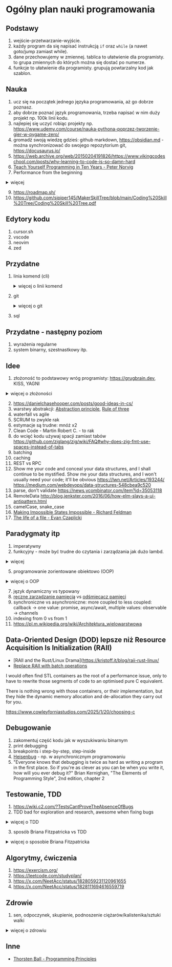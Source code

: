 # Ogólny plan nauki programowania

## Podstawy

1. wejście-przetwarzanie-wyjście.
2. każdy program da się napisać instrukcją `if` oraz `while` (a nawet goto/jump zamiast while).
3. dane przechowujemy w zmiennej. tablica to ułatwienie dla programisty. to grupa zmiennych do których można się dostać po numerze.
4. funkcje to ułatwienie dla programisty. grupują powtarzalny kod jak szablon.

## Nauka

1. ucz się na początek jednego języka programowania, aż go dobrze poznasz.
2. aby dobrze poznać język programowania, trzeba napisać w nim duży projekt np. 100k linii kodu.
3. najlepiej się uczyć robiąc projekty np. <https://www.udemy.com/course/nauka-pythona-poprzez-tworzenie-gier-w-pygame-zero/>
4. gromadź swoją wiedzę gdzieś: github markdown, <https://obsidian.md> - można synchronizować do swojego repozytorium git, <https://docusaurus.io/>
5. <https://web.archive.org/web/20150204191826/https://www.vikingcodeschool.com/posts/why-learning-to-code-is-so-damn-hard>
6. [Teach Yourself Programming in Ten Years - Peter Norvig](https://norvig.com/21-days.html)
7. Performance from the beginning

 <details><summary>więcej</summary>
  
contradictory to <https://wiki.c2.com/?MakeItWorkMakeItRightMakeItFast>

Ryan Fleury:

“Make it work, then make it fast” as a guiding principle has done an enormous amount of damage to software. It’s slightly easier to accept if the software in question actually works despite being slow. In practice, it’s used to justify mediocrity, and a lack of understanding and responsibility, and thus the software ends up barely working, or not working at all, *and* wasting a ton of user time.

It’s always a constraint solving problem. You place all screws first, then tighten them all. Performance is one such screw. If you never expose your solution to that constraint, your solution will never be performant. I refuse to accept the idea that you should always place that screw last.

<https://x.com/ryanjfleury/status/1904295630761251119>

- <https://www.rfleury.com/p/programmers-are-users-bad-performance>
- <https://www.computerenhance.com/p/performance-excuses-debunked>
    </details>

9. <https://roadmap.sh/>
10. <https://github.com/sjpiper145/MakerSkillTree/blob/main/Coding%20Skill%20Tree/Coding%20Skill%20Tree.pdf>

## Edytory kodu

1. cursor.sh
2. vscode
3. neovim
4. zed

## Przydatne

1. linia komend (cli)
    <details><summary>więcej o linii komend</summary>
    bash, env variables, ls, grep (ripgrep), find (sharkdp/fd), xargs i inne z coreutils
    </details>
2. git
    <details><summary>więcej o git</summary>
    - http://eagain.net/articles/git-for-computer-scientists/
    - https://web.archive.org/web/20230207122614/https://blog.jayway.com/2013/03/03/git-is-a-purely-functional-data-structure/
    - https://git-scm.com/book/en/v2/Git-Internals-Git-Objects
    </details>

3. sql

## Przydatne - następny poziom

1. wyrażenia regularne
2. system binarny, szestnastkowy itp.

## Idee

1. złożoność to podstawowy wróg programisty: <https://grugbrain.dev>, KISS, YAGNI

<details><summary>więcej o złożoności</summary>

There is a difference between the inherent complexity of the problem you're trying to solve, and the artificial complexity you created by the way you wrote the code.
<https://x.com/DanielcHooper/status/1784983115196207425>

Fools ignore complexity. Pragmatists suffer it. Some can avoid it. Geniuses remove it. <http://www.cs.yale.edu/homes/perlis-alan/quotes.html>

- <https://news.ycombinator.com/item?id=40509572>
- <https://x.com/ohmypy/status/1801218479695053135>
- <https://news.ycombinator.com/item?id=40266464>
- <https://x.com/juliusvolz/status/1769702037913030885>
- <https://blog.codinghorror.com/the-best-code-is-no-code-at-all/>

</details>

2. <https://danielchasehooper.com/posts/good-ideas-in-cs/>
3. warstwy abstrakcji: [Abstraction principle](https://en.wikipedia.org/wiki/Abstraction_principle_(computer_programming)), [Rule of three](https://en.wikipedia.org/wiki/Rule_of_three_(computer_programming))
4. waterfall vs agile
5. SCRUM to zwykle rak
6. estymacje są trudne: mnóż x2
7. Clean Code - Martin Robert C. - to rak
8. do wcięć kodu używaj spacji zamiast tabów <https://github.com/ziglang/zig/wiki/FAQ#why-does-zig-fmt-use-spaces-instead-of-tabs>
9. batching
10. caching
11. REST vs RPC
12. Show me your code and conceal your data structures, and I shall continue to be mystified. Show me your data structures, and I won't usually need your code; it'll be obvious <https://lwn.net/Articles/193244/> <https://medium.com/webdevops/data-structures-548cbea9c520>
13. parse, don't validate <https://news.ycombinator.com/item?id=35053118>
14. RemoteData <http://blog.jenkster.com/2016/06/how-elm-slays-a-ui-antipattern.html>
15. camelCase, snake_case
16. [Making Impossible States Impossible - Richard Feldman](https://youtube.com/watch?v=IcgmSRJHu_8)
17. [The life of a file - Evan Czaplicki](https://youtube.com/watch?v=IcgmSRJHu_8)

## Paradygmaty itp

1. imperatywny
2. funkcyjny - może być trudne do czytania i zarządzania jak dużo lambd.

<details><summary>więcej</summary>

Andrew Kelley o programowaniu funkcyjnym

Finally, I personally despise the functional programming style that uses lambdas everywhere. I find it very difficult to read and maintain code that makes heavy use of inversion of control flow. By not accepting this proposal, Zig will continue to encourage programmers to stick to an imperative programming style, using for loops and iterators. <https://github.com/ziglang/zig/issues/1717#issuecomment-1627790251>

Casey Muratori:

I do not think functional programming is the proper model for programming. I think it can be a useful way to think about subsets of a program, but it is not appropriate for large-scale work.

the practical behavior of modern computing systems is procedural, not functional, and so it does not benefit you to adopt functional constraints for designing a system. But it's fine for parts of the system that fit within those constraints more naturally.

Broadly, I tend to want to program the hardware, so I want something that allows me to easily express what machine code I wanted. I don't want to have to fight the language or compiler to have the CPU do what I intended.

Anything that I have to think about that isn't something the CPU is actually doing is a hindrance and makes me less happy about programming. I know what I want it to do, and I want that to be as efficient as possible to express.

<https://x.com/cmuratori/status/1887199163932439035>
</details>

5. programowanie zorientowane obiektowo (OOP)

<details><summary>więcej o OOP</summary>

[Jonathan Blow on the Problem with Object Oriented](https://www.youtube.com/watch?v=04ksL1hf_p8)

Even if Object Oriented Programming wasn't slow (it is), reading a OOP-heavy code base sucks because the logic is broken into little pieces and spread all over. Makes it hard to understand the system as a whole.

There is a difference between the inherent complexity of the problem you're trying to solve, and the artificial complexity you created by the way you wrote the code.

The *whole point* of OOP is to break up logic and data into lots of little objects and have them all talk to each other. So now you have to understand the logic of the problem you're solving *AND* the structure of all the objects you made.

For comparison: Data Oriented Design results in code that very closely matches the minimum amount of computation required by your problem — it doesn't layer on a bunch of unnecessary indirection.

<https://x.com/DanielcHooper/status/1784983115196207425>

What you get when you follow OOP properly:

- A bunch more code
- A bunch more complexity
- A whole lot less performance

What's the point of this ideology masquerading as an engineering discipline if it just makes your life harder?

<https://x.com/falconerd/status/1788665267708690590>

<https://x.com/SebAaltonen/status/1848251209129275789>
</details>

7. język dynamiczny vs typowany
8. [ręczne zarządzanie pamięcią](https://en.wikipedia.org/wiki/Manual_memory_management) vs [odśmiecacz pamięci](https://en.wikipedia.org/wiki/Garbage_collection_(computer_science))
9. synchroniczne vs asynchroniczne: more coupled to less coupled: callback -> one value: promise, async/await, multiple values: observable -> channels
10. indexing from 0 vs from 1
11. <https://pl.m.wikipedia.org/wiki/Architektura_wielowarstwowa>

## Data-Oriented Design (DOD) lepsze niż Resource Acquisition Is Initialization (RAII)

- [RAII and the Rust/Linux Drama](<https://kristoff.it/blog/raii-rust-linux/>
- [Replace RAII with batch operations](https://lobste.rs/s/i6khvj/introduction_zig#c_talzv2)

 I would often find STL containers as the root of a performance issue, only to have to rewrite those segments of code to an optimised pure C equivalent.

There is nothing wrong with those containers, or their implementation, but they hide the dynamic memory allocation and de-allocation they carry out for you.

<https://www.cowleyforniastudios.com/2025/1/20/choosing-c>

## Debugowanie

1. zakomentuj część kodu jak w wyszukiwaniu binarnym
2. print debugging
3. breakpoints i step-by-step, step-inside
4. [Heisenbug](https://pl.wikipedia.org/wiki/Heisenbug) - np. w asynchronicznym programowaniu
5. "Everyone knows that debugging is twice as hard as writing a program in the first place. So if you're as clever as you can be when you write it, how will you ever debug it?" Brian Kernighan, "The Elements of Programming Style", 2nd edition, chapter 2

## Testowanie, TDD

1. <https://wiki.c2.com/?TestsCantProveTheAbsenceOfBugs>
2. TDD bad for exploration and research, awesome when fixing bugs

<details><summary>więcej o TDD</summary>
TDD is awesome when fixing bugs (as opposed to writing features), when writing straight up business logic (especially when there are a lot of edge cases) and when you know exactly how something is going to work.

It's really bad when doing anything that requires exploration and research (which is the example in the article).

<https://news.ycombinator.com/item?id=20976486>

I work for a Danish municipality and we buy quite a lot of development from various software houses. Being the public sector we track and benchmark almost everything, and we actually have a dataset on automated testing that’s been running for two decades.
It’s hard to use the data, because we’re comparing different projects, teams and suppliers but our data shows no advantage in choosing the companies that are very test-focused.
They are often slower, more expensive but have the same amount of incident reports as the companies which tests less or doesn’t do automated test at all.

<https://news.ycombinator.com/item?id=20976397>

I'd take a slightly different take:

- Structure your code so it is mostly leaves.
- Unit test the leaves.
- Integration test the rest if needed.
I like this approach in part because making lots of leaves also adds to the "literate"-ness of the code. With lots of opportunities to name your primitives, the code is much closer to being self documenting.
Depending on the project and its requirements, I also think "lazy" testing has value. Any time you are looking at a block of code, suspicious that it's the source of a bug, write a test for it. If you're in an environment where bugs aren't costly, where attribution goes through few layers of code, and bugs are easily visible when they occur, this can save a lot of time.
My leaves are either pure functions (FP languages) or value objects that init themselves based on other value objects (OOP languages). These value objects have no methods, no computed properties, etc. Just inert data.
No mocks and no “header” interfaces needed.
On top of that I sprinkle a bunch of UI tests to verify it’s all properly wired up.

<https://news.ycombinator.com/item?id=15565875>

I'm grateful for what TDD did to open my eyes to automated regression testing, but I've long since moved on from the design dogma.
Test-first units leads to an overly complex web of intermediary objects and indirection in order to avoid doing anything that's "slow". Like hitting the database. Or file IO. Or going through the browser to test the whole system. It's given birth to some truly horrendous monstrosities of architecture. A dense jungle of service objects, command patterns, and worse.

<https://dhh.dk/2014/tdd-is-dead-long-live-testing.html>
</details>

3. sposób Briana Fitzpatricka vs TDD

<details><summary>więcej o sposobie Briana Fitzpatricka</summary>

Seibel: Jak projektujesz swoje oprogramowanie?

Fitzpatrick: Zaczynam od interfejsów łączących poszczególne elementy. Identyfikuję typowe metody, typowe wywołania RPC lub typowe zapytania. Jeśli chodzi o składowanie danych, staram się określić najbardziej typowe zapytania. Oceniam, których indeksów będziemy potrzebować. Zastanawiam się nad strukturą danych przechowywanych na dysku. Później piszę uproszczone wersje poszczególnych elementów systemu i zaczynam je stopniowo rozwijać.

Seibel: Wykorzystujesz te próbki w roli testów (w myśl zasady: najpierw testy), aby w przyszłości testować rozwijane rozwiązania?

Fitzpatrick: Robię tak coraz częściej. Zawsze projektowałem oprogramowanie w ten sposób, nawet wtedy, gdy nie przywiązywałem wagi do testów. Zaczynałem od projektowania interfejsów i sposobu składowania danych, by następnie przystąpić do właściwej implementacji.

Seibel: Jaką formę przybiera taki projekt? Pseudokodu? Właściwego kodu? Bazgrołów na tablicy?

Fitzpatrick: Najczęściej po prostu otwieram edytor i sporządzam notatki dotyczące projektowanego schematu wraz z elementami pseudokodu. Kiedy projekt w tej formie osiąga stan, który mnie satysfakcjonuje, przygotowuję prawdziwy schemat oraz kopiuję i wklejam gotowe elementy kodu, aby mieć pewność, że przynajmniej wyrażenia create table działają jak należy. Kiedy już wszystko na tym etapie wydaje mi się dopięte na ostatni guzik, przystępuję do implementacji tak zapisanych koncepcji. Zawsze zaczynam od pliku spec.txt.

Seibel: Czy już po napisaniu kiedykolwiek odkryłeś, że musisz zrewidować swój oryginalny plan?

Fitzpatrick: Czasami. Zawsze jednak zaczynałem pracę od najtrudniejszych elementów lub od koncepcji, których nie byłem pewien — te elementy implementowałem w pierwszej kolejności. Staram się nie odkładać na ostatnią chwilę tego, co najtrudniejsze lub najbardziej zaskakujące; lubię zaczynać od najtrudniejszych aspektów. We wszystkich projektach, których nigdy nie skończyłem — moi znajomi zarzucają mi, że była ich cała masa — faktycznym powodem niepowodzeń było właśnie rozpoczynanie prac od najtrudniejszych elementów, odkrywanie, że muszę się czegoś nauczyć, i ostateczna rezygnacja z realizacji najbardziej nudnych aspektów.

<https://lubimyczytac.pl/ksiazka/101063/sztuka-kodowania-sekrety-wielkich-programistow>
</details>

## Algorytmy, ćwiczenia

1. <https://exercism.org/>
2. <https://leetcode.com/studyplan/>
3. <https://x.com/NeetAcc/status/1828059231120961655>
4. <https://x.com/NeetAcc/status/1828111694616559719>

## Zdrowie

1. sen, odpoczynek, skupienie, podnoszenie ciężarów/kalistenika/sztuki walki

<details><summary>więcej o zdrowiu</summary>

One of my most controversial software opinions is that your sleep quality and stress level matter far, far more than the languages you use or the practices you follow. Nothing else comes close: not type systems, not TDD, not formal methods, not ANYTHING.

<https://twitter.com/hillelogram/status/1119709859979714560>

By reanalyzing the data, she and her colleagues made two key findings. First, they found that the volunteers’ performance improved primarily during the short rests, and not during typing. The improvements made during the rest periods added up to the overall gains the volunteers made that day. Moreover, these gains were much greater than the ones seen after the volunteers returned the next day to try again, suggesting that the early breaks played as critical a role in learning as the practicing itself.
Second, by looking at the brain waves, Dr. Bönstrup found activity patterns that suggested the volunteers’ brains were consolidating, or solidifying, memories during the rest periods. Specifically, they found that the changes in the size of brain waves, called beta rhythms, correlated with the improvements the volunteers made during the rests.
Further analysis suggested that the changes in beta oscillations primarily happened in the right hemispheres of the volunteers’ brains and along neural networks connecting the frontal and parietal lobes that are known to help control the planning of movements. These changes only happened during the breaks and were the only brain wave patterns that correlated with performance.
“Our results suggest that it may be important to optimize the timing and configuration of rest intervals when implementing rehabilitative treatments in stroke patients or when learning to play the piano in normal volunteers,” said Dr. Cohen. “Whether these results apply to other forms of learning and memory formation remains an open question.”
Dr. Cohen’s team plans to explore, in greater detail, the role of these early resting periods in learning and memory.
<https://www.ninds.nih.gov/.../Want-learn-new-skill-Take>...

via <https://news.ycombinator.com/item?id=19661949>

Remote work taught me that working in batches can really drive up my efficiency. 2.5 hours at the start of the day, a half hour break, then another period of work about the same length, and then finally one more. I find this breaks up things and allows the 'down time' to settle in my head so I can come back and prep to get "in the zone" for another two hour purely focused work period. All that ties in wonderfully to his routine keeping, which is a great template to work with.
It helps to shut off all notifications on your phone or computer as well, including email.

<https://news.ycombinator.com/item?id=19953854>
</details>

## Inne

- [Thorsten Ball - Programming Principles](https://x.com/thorstenball/status/1904602053634383901)
